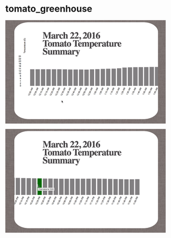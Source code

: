 # tomato_greenhouse

![tomato demo](tomato-0.gif "tomato-0")


![tomato demo](tomato-1.gif "tomato-1")
